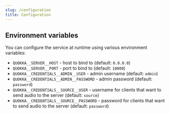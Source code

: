 ```yaml
---
slug: /configuration
title: Configuration
---
```


## Environment variables

You can configure the service at runtime using various environment variables:

- `QUOKKA__SERVER__HOST` -
  host to bind to
  (default: `0.0.0.0`)
- `QUOKKA__SERVER__PORT` -
  port to bind to
  (default: `10000`)
- `QUOKKA__CREDENTIALS__ADMIN__USER` -
  admin username
  (default: `admin`)
- `QUOKKA__CREDENTIALS__ADMIN__PASSWORD` -
  admin password
  (default: `password`)
- `QUOKKA__CREDENTIALS__SOURCE__USER` -
  username for clients that want to send audio to the server
  (default: `source`)
- `QUOKKA__CREDENTIALS__SOURCE__PASSWORD` -
  password for clients that want to send audio to the server
  (default: `password`)

